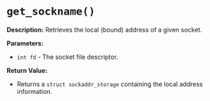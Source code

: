 # `get_sockname()`

**Description:**
Retrieves the local (bound) address of a given socket.

**Parameters:**
- `int fd` - The socket file descriptor.

**Return Value:**
- Returns a `struct sockaddr_storage` containing the local address information.
